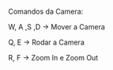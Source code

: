 Comandos da Camera:

W, A ,S ,D -> Mover a Camera

Q, E -> Rodar a Camera

R, F -> Zoom In e Zoom Out
